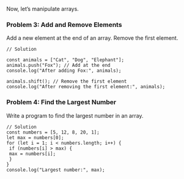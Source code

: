 Now, let’s manipulate arrays.

### Problem 3: Add and Remove Elements

Add a new element at the end of an array.
Remove the first element.

```
// Solution

const animals = ["Cat", "Dog", "Elephant"];
animals.push("Fox"); // Add at the end
console.log("After adding Fox:", animals);

animals.shift(); // Remove the first element
console.log("After removing the first element:", animals);

```

### Problem 4: Find the Largest Number

Write a program to find the largest number in an array.

```
// Solution
const numbers = [5, 12, 8, 20, 1];
let max = numbers[0];
for (let i = 1; i < numbers.length; i++) {
 if (numbers[i] > max) {
 max = numbers[i];
 }
}
console.log("Largest number:", max);

```
